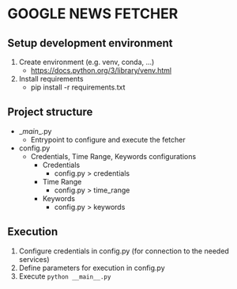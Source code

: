 # GOOGLE NEWS FETCHER

## Setup development environment
1. Create environment (e.g. venv, conda, ...)
   - https://docs.python.org/3/library/venv.html
2. Install requirements
   - pip install -r requirements.txt

## Project structure
- \__main__.py
  - Entrypoint to configure and execute the fetcher
- config.py
  - Credentials, Time Range, Keywords configurations
    - Credentials
      - config.py > credentials
    - Time Range
      - config.py > time_range
    - Keywords
      - config.py > keywords

## Execution
1. Configure credentials in config.py (for connection to the needed services)
2. Define parameters for execution in config.py
3. Execute `python __main__.py`